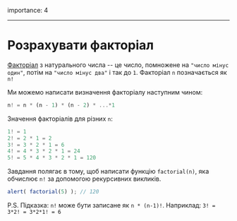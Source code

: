 importance: 4

---

# Розрахувати факторіал

[Факторіал](https://uk.wikipedia.org/wiki/Факторіал) з натурального числа -- це число, помножене на `"число мінус один"`, потім на `"число мінус два"` і так до `1`. Факторіал `n` позначається як `n!`

Ми можемо написати визначення факторіалу наступним чином:

```js
n! = n * (n - 1) * (n - 2) * ...*1
```

Значення факторіалів для різних `n`:

```js
1! = 1
2! = 2 * 1 = 2
3! = 3 * 2 * 1 = 6
4! = 4 * 3 * 2 * 1 = 24
5! = 5 * 4 * 3 * 2 * 1 = 120
```

Завдання полягає в тому, щоб написати функцію `factorial(n)`, яка обчислює `n!` за допомогою рекурсивних викликів.

```js
alert( factorial(5) ); // 120
```

P.S. Підказка: `n!` може бути записане як `n * (n-1)!`. Наприклад: `3! = 3*2! = 3*2*1! = 6`
